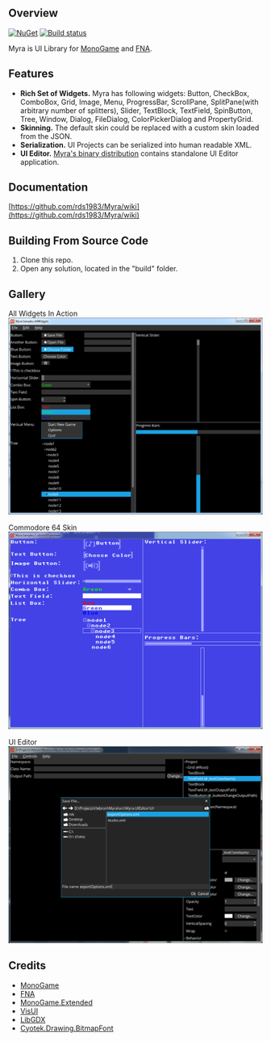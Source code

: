 ## Overview
[![NuGet](https://img.shields.io/nuget/v/Myra.svg)](https://www.nuget.org/packages/Myra/) [![Build status](https://ci.appveyor.com/api/projects/status/ec4fpr4v0gn9moi7?svg=true)](https://ci.appveyor.com/project/RomanShapiro/myra)

Myra is UI Library for [MonoGame](http://www.monogame.net/) and [FNA](https://github.com/FNA-XNA/FNA).

## Features
* **Rich Set of Widgets.** Myra has following widgets: Button, CheckBox, ComboBox, Grid, Image, Menu, ProgressBar, ScrollPane, SplitPane(with arbitrary number of splitters), Slider, TextBlock, TextField, SpinButton, Tree, Window, Dialog, FileDialog, ColorPickerDialog and PropertyGrid.
* **Skinning.**  The default skin could be replaced with a custom skin loaded from the JSON.
* **Serialization.** UI Projects can be serialized into human readable XML.
* **UI Editor.** [Myra's binary distribution](https://github.com/rds1983/Myra/releases) contains standalone UI Editor application.

## Documentation
[https://github.com/rds1983/Myra/wiki](https://github.com/rds1983/Myra/wiki)

## Building From Source Code
1. Clone this repo.
2. Open any solution, located in the "build" folder.

## Gallery
All Widgets In Action
![](/images/AllWidgetsSample.png)

Commodore 64 Skin
![](/images/CustomStylesheetSample.png)

UI Editor
![](/images/UIEditor.png)

## Credits
* [MonoGame](http://www.monogame.net/)
* [FNA](https://github.com/FNA-XNA/FNA)
* [MonoGame.Extended](https://github.com/craftworkgames/MonoGame.Extended)
* [VisUI](https://github.com/kotcrab/vis-editor/wiki/VisUI)
* [LibGDX](http://libgdx.badlogicgames.com/)
* [Cyotek.Drawing.BitmapFont](https://github.com/cyotek/Cyotek.Drawing.BitmapFont)
